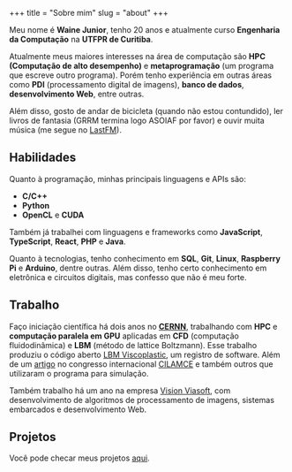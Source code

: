 +++
title = "Sobre mim"
slug = "about"
+++

Meu nome é **Waine Junior**, tenho 20 anos e atualmente curso **Engenharia da Computação** na **UTFPR de Curitiba**.

Atualmente meus maiores interesses na área de computação são **HPC (Computação de alto desempenho)** e **metaprogramação** (um programa que escreve outro programa). Porém tenho experiência em outras áreas como **PDI** (processamento digital de imagens), **banco de dados**, **desenvolvimento Web**, entre outras.

Além disso, gosto de andar de bicicleta (quando não estou contundido), ler livros de fantasia (GRRM termina logo ASOIAF por favor) e ouvir muita música (me segue no [LastFM](https://www.last.fm/user/jr_waine)).

## Habilidades

Quanto à programação, minhas principais linguagens e APIs são:

* **C/C++**
* **Python**
* **OpenCL** e **CUDA**

Também já trabalhei com linguagens e frameworks como **JavaScript**, **TypeScript**, **React**, **PHP** e **Java**.

Quanto à tecnologias, tenho conhecimento em **SQL**, **Git**, **Linux**, **Raspberry Pi** e **Arduino**, dentre outras.
Além disso, tenho certo conhecimento em eletrônica e circuitos digitais, mas confesso que não é meu forte.

## Trabalho

Faço iniciação científica há dois anos no **[CERNN](https://cernn.ct.utfpr.edu.br)**, trabalhando com **HPC** e **computação paralela em GPU** aplicadas em **CFD** (computação fluidodinâmica) e **LBM** (método de lattice Boltzmann). Esse trabalho produziu o código aberto [LBM Viscoplastic](https://github.com/jrwaine/LBM-CERNN), um registro de software. Além de um [artigo](https://www.researchgate.net/publication/341522565_PERFORMANCE_ANALYSIS_OF_THE_LATTICE_BOLTZMANN_METHOD_IMPLEMENTATION_ON_GPU) no congresso internacional [CILAMCE](https://www.cilamce2019.com.br) e também outros que utilizaram o programa para simulação.

Também trabalho há um ano na empresa [Vision Viasoft](https://viasoft.com.br/vision/), com desenvolvimento de algoritmos de processamento de imagens, sistemas embarcados e desenvolvimento Web.

## Projetos

Você pode checar meus projetos [aqui](/projects).